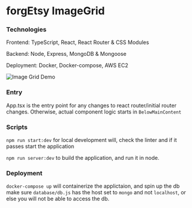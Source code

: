 # forgEtsy ImageGrid

### Technologies
Frontend: TypeScript, React, React Router & CSS Modules

Backend: Node, Express, MongoDB & Mongoose

Deployment: Docker, Docker-compose, AWS EC2

![Image Grid Demo](https://thumbs.gfycat.com/MindlessBlankAsianconstablebutterfly-size_restricted.gif)

### Entry

App.tsx is the entry point for any changes to react router/initial router changes. Otherwise, actual component logic starts in `BelowMainContent`


### Scripts

`npm run start:dev` for local development will, check the linter and if it passes start the application

`npm run server:dev` to build the application, and run it in node.

### Deployment

`docker-compose up` will containerize the applictaion, and spin up the db
make sure `database/db.js` has the host set to `mongo` and not `localhost`, or else you will not be able to access the db.
